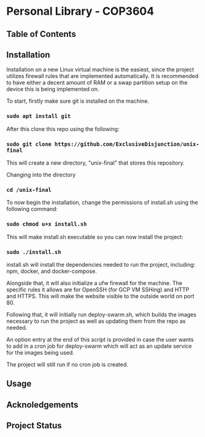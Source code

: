 # Personal Library - COP3604

## Table of Contents

## Installation
Installation on a new Linux virtual machine is the easiest, since the project utilizes firewall rules that are implemented automatically. It is recommended to have either a decent amount of RAM or a swap partition setup on the device this is being implemented on. 

To start, firstly make sure git is installed on the machine.
### `sudo apt install git`

After this clone this repo using the following:
### `sudo git clone https://github.com/ExclusiveDisjunction/unix-final`
This will create a new directory, "unix-final" that stores this repository.

Changing into the directory
### `cd /unix-final`

To now begin the installation, change the permissions of install.sh using the following command:
### `sudo chmod u+x install.sh`
This will make install.sh executable so you can now install the project:
### `sudo ./install.sh`

install.sh will install the dependencies needed to run the project, including: npm, docker, and docker-compose.

Alongside that, it will also initialize a ufw firewall for the machine. The specific rules it allows are for OpenSSH (for GCP VM SSHing) and HTTP and HTTPS. This will make the website visible to the outside world on port 80. 

Following that, it will initially run deploy-swarm.sh, which builds the images necessary to run the project as well as updating them from the repo as needed.

An option entry at the end of this script is provided in case the user wants to add in a cron job for deploy-swarm which will act as an update service for the images being used. 

The project will still run if no cron job is created.



## Usage

## Acknoledgements

## Project Status

